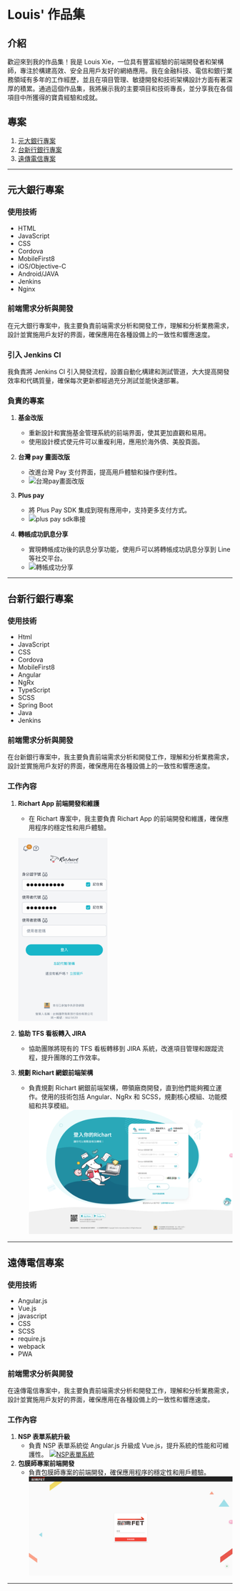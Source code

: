 # Louis' 作品集

## 介紹

歡迎來到我的作品集！我是 Louis Xie，一位具有豐富經驗的前端開發者和架構師，專注於構建高效、安全且用戶友好的網絡應用。我在金融科技、電信和銀行業務領域有多年的工作經歷，並且在項目管理、敏捷開發和技術架構設計方面有著深厚的積累。通過這個作品集，我將展示我的主要項目和技術專長，並分享我在各個項目中所獲得的寶貴經驗和成就。

## 專案

1. [元大銀行專案](#元大銀行專案)
2. [台新行銀行專案](#台新行銀行專案)
3. [遠傳電信專案](#遠傳電信專案)

---

## 元大銀行專案

### 使用技術

- HTML
- JavaScript
- CSS
- Cordova
- MobileFirst8
- iOS/Objective-C
- Android/JAVA
- Jenkins
- Nginx

### 前端需求分析與開發

在元大銀行專案中，我主要負責前端需求分析和開發工作，理解和分析業務需求，設計並實施用戶友好的界面，確保應用在各種設備上的一致性和響應速度。

### 引入 Jenkins CI

我負責將 Jenkins CI 引入開發流程，設置自動化構建和測試管道，大大提高開發效率和代碼質量，確保每次更新都經過充分測試並能快速部署。

### 負責的專案

1. **基金改版**

   - 重新設計和實施基金管理系統的前端界面，使其更加直觀和易用。
   - 使用設計模式使元件可以重複利用，應用於海外債、美股頁面。
   <!-- - ![基金改版](path/to/fund-redesign-image.png) -->

2. **台灣 pay 畫面改版**

   - 改進台灣 Pay 支付界面，提高用戶體驗和操作便利性。
   - ![台灣pay畫面改版](path/to/taiwanpay-redesign-image.png)

3. **Plus pay**

   - 將 Plus Pay SDK 集成到現有應用中，支持更多支付方式。
   - ![plus pay sdk串接](path/to/pluspay-sdk-integration-image.png)

4. **轉帳成功訊息分享**
   - 實現轉帳成功後的訊息分享功能，使用戶可以將轉帳成功訊息分享到 Line 等社交平台。
   - ![轉帳成功分享](path/to/transfer-success-share-image.png)

---

## 台新行銀行專案

### 使用技術

- Html
- JavaScript
- CSS
- Cordova
- MobileFirst8
- Angular
- NgRx
- TypeScript
- SCSS
- Spring Boot
- Java
- Jenkins

### 前端需求分析與開發

在台新銀行專案中，我主要負責前端需求分析和開發工作，理解和分析業務需求，設計並實施用戶友好的界面，確保應用在各種設備上的一致性和響應速度。

### 工作內容

1. **Richart App 前端開發和維護**

   - 在 Richart 專案中，我主要負責 Richart App 的前端開發和維護，確保應用程序的穩定性和用戶體驗。

   <a><img src="./images/richart.jpg" width=200></a>

2. **協助 TFS 看板轉入 JIRA**

   - 協助團隊將現有的 TFS 看板轉移到 JIRA 系統，改進項目管理和跟蹤流程，提升團隊的工作效率。

3. **規劃 Richart 網銀前端架構**
   - 負責規劃 Richart 網銀前端架構，帶領廠商開發，直到他們能夠獨立運作。使用的技術包括 Angular、NgRx 和 SCSS，規劃核心模組、功能模組和共享模組。
     <a href="https://richart.tw/WebBank/users/login"><img src="./images/richart_web_bank.png" ></a>

---

## 遠傳電信專案

### 使用技術

- Angular.js
- Vue.js
- javascript
- CSS
- SCSS
- require.js
- webpack
- PWA

### 前端需求分析與開發

在遠傳電信專案中，我主要負責前端需求分析和開發工作，理解和分析業務需求，設計並實施用戶友好的界面，確保應用在各種設備上的一致性和響應速度。

### 工作內容

1. **NSP 表單系統升級**
   - 負責 NSP 表單系統從 Angular.js 升級成 Vue.js，提升系統的性能和可維護性。
     <a href="https://scm.fareastone.com.tw/NSP/login.do">
     <img src="./images/nsp.png" alt="NSP表單系統">
     </a>
1. **包膜師專案前端開發**
   - 負責包膜師專案的前端開發，確保應用程序的穩定性和用戶體驗。
     <a href="https://lami.fareastone.com.tw/lamination/#/Back/Login">
     <img src="./images/lamination.png" alt="包膜師專案">
     </a>

---
